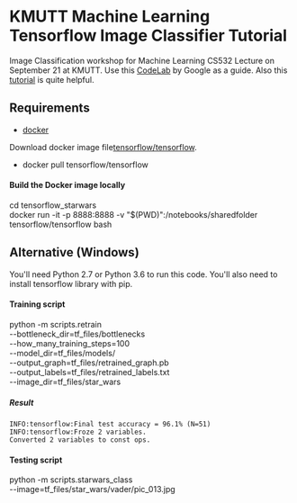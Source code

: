 # KMUTT Machine Learning Tensorflow Image Classifier Tutorial
Image Classification workshop for Machine Learning CS532 Lecture on September 21 at KMUTT.
Use this [CodeLab](https://codelabs.developers.google.com/codelabs/tensorflow-for-poets/?utm_campaign=chrome_series_machinelearning_063016&utm_source=gdev&utm_medium=yt-desc#0) by Google as a guide. Also this [tutorial](https://www.tensorflow.org/versions/r0.9/how_tos/image_retraining/index.html) is quite helpful.

## Requirements

* [docker](https://www.docker.com/products/docker-toolbox)

Download docker image file[tensorflow/tensorflow](https://hub.docker.com/r/tensorflow/tensorflow/).
* docker pull tensorflow/tensorflow

#### Build the Docker image locally
cd tensorflow_starwars \
docker run -it -p 8888:8888 -v "$(PWD)":/notebooks/sharedfolder tensorflow/tensorflow bash

## Alternative (Windows)
You'll need Python 2.7 or Python 3.6 to run this code. You'll also need to install tensorflow library with pip.


#### Training script 
python -m scripts.retrain \
  --bottleneck_dir=tf_files/bottlenecks \
  --how_many_training_steps=100 \
  --model_dir=tf_files/models/ \
  --output_graph=tf_files/retrained_graph.pb \
  --output_labels=tf_files/retrained_labels.txt \
  --image_dir=tf_files/star_wars

##### Result
	INFO:tensorflow:Final test accuracy = 96.1% (N=51)
	INFO:tensorflow:Froze 2 variables.
	Converted 2 variables to const ops.

#### Testing script
python -m scripts.starwars_class \
--image=tf_files/star_wars/vader/pic_013.jpg

